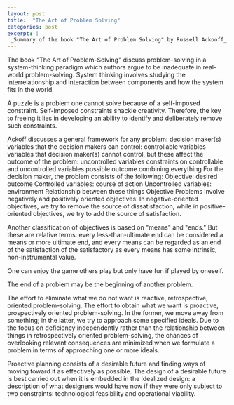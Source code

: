 ```yaml
---
layout: post
title:  "The Art of Problem Solving"
categories: post
excerpt: |  
 _Summary of the book "The Art of Problem Solving" by Russell Ackooff_
---
```


<!--more-->

The book "The Art of Problem-Solving" discuss problem-solving in a system-thinking paradigm which authors argue to be inadequate in real-world problem-solving. System thinking involves studying the interrelationship and interaction between components and how the system fits in the world.

A puzzle is a problem one cannot solve because of a self-imposed constraint. Self-imposed constraints shackle creativity. Therefore, the key to freeing it lies in developing an ability to identify and deliberately remove such constraints. 

Ackoff discusses a general framework for any problem: 
decision maker(s)
variables that the decision makers can control: controllable variables 
variables that decision maker(s) cannot control, but these affect the outcome of the problem: uncontrolled variables
constraints on controllable and uncontrolled variables
possible outcome combining everything
For the decision maker, the problem consists of the following:
Objective: desired outcome
Controlled variables: course of action
Uncontrolled variables: environment
Relationship between these things
 Objective
Problems involve negatively and positively oriented objectives. In negative-oriented objectives, we try to remove the source of dissatisfaction, while in positive-oriented objectives, we try to add the source of satisfaction. 

Another classification of objectives is based on "means" and "ends." But these are relative terms: every less-than-ultimate end can be considered a means or more ultimate end, and every means can be regarded as an end of the satisfaction of the satisfactory as every means has some intrinsic, non-instrumental value.

One can enjoy the game others play but only have fun if played by oneself. 

The end of a problem may be the beginning of another problem.

The effort to eliminate what we do not want is reactive, retrospective, oriented problem-solving. The effort to obtain what we want is proactive, prospectively oriented problem-solving. In the former,  we move away from something; in the latter, we try to approach some specified ideals. Due to the focus on deficiency independently rather than the relationship between things in retrospectively oriented problem-solving, the chances of overlooking relevant consequences are minimized when we formulate a problem in terms of approaching one or more ideals.

Proactive planning consists of a desirable future and finding ways of moving toward it as effectively as possible. The design of a desirable future is best carried out when it is embedded in the idealized design: a description of what designers would have now if they were only subject to two constraints: technological feasibility and operational viability.